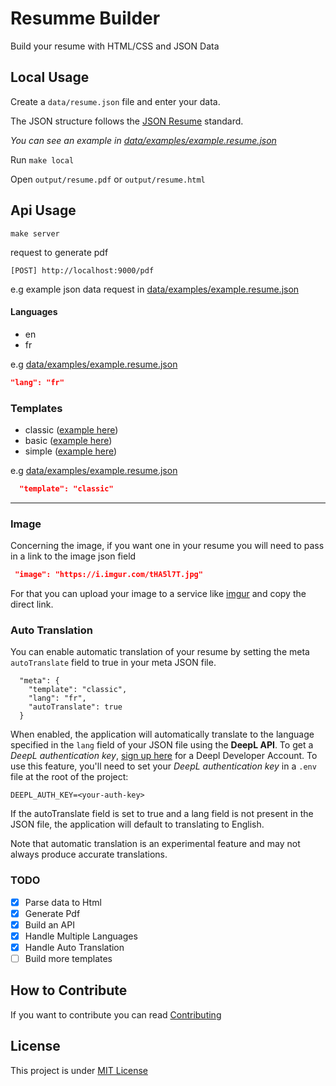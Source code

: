 # Resumme Builder

Build your resume with HTML/CSS and JSON Data

## Local Usage

Create a `data/resume.json` file and enter your data.

The JSON structure follows the [JSON Resume](https://jsonresume.org/) standard.

<i>You can see an example in [data/examples/example.resume.json](data/examples/example.resume.json)</i>

Run `make local`

Open `output/resume.pdf` or `output/resume.html`

## Api Usage

```
make server
```

request to generate pdf

```
[POST] http://localhost:9000/pdf
```

e.g example json data request in [data/examples/example.resume.json](data/examples/example.resume.json)

#### Languages

- en
- fr

e.g [data/examples/example.resume.json](data/examples/example.resume.json)

```json
"lang": "fr"
```

### Templates

- classic ([example here](data/examples/example.classic.pdf))
- basic ([example here](data/examples/example.basic.pdf))
- simple ([example here](data/examples/example.simple.pdf))

e.g [data/examples/example.resume.json](data/examples/example.resume.json)

```json
  "template": "classic"
```

<hr />

### Image

Concerning the image, if you want one in your resume you will need to pass in a link to the image json field

```json
 "image": "https://i.imgur.com/tHA5l7T.jpg"
```

For that you can upload your image to a service like [imgur](https://imgur.com/) and copy the direct link.

### Auto Translation

You can enable automatic translation of your resume by setting the meta `autoTranslate` field to true in your meta JSON
file.

```
  "meta": {
    "template": "classic",
    "lang": "fr",
    "autoTranslate": true
  }
```

When enabled, the application will automatically translate to the language specified in the `lang` field of your JSON
file using the **DeepL API**.
To get a *DeepL authentication key*, [sign up here](https://www.deepl.com/pro#developer) for a Deepl Developer Account.
To use this feature, you'll need to set your *DeepL authentication key* in a `.env` file at the root of the project:

```dotenv
DEEPL_AUTH_KEY=<your-auth-key>
```

If the autoTranslate field is set to true and a lang field is not present in the JSON file, the application will default
to translating to English.

Note that automatic translation is an experimental feature and may not always produce accurate translations.

### TODO

- [x] Parse data to Html
- [x] Generate Pdf
- [x] Build an API
- [x] Handle Multiple Languages
- [x] Handle Auto Translation
- [ ] Build more templates

## How to Contribute

If you want to contribute you can read [Contributing](CONTRIBUTING.md)

## License

This project is under [MIT License](LICENSE)
